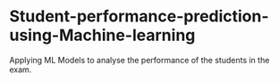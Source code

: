 # Student-performance-prediction-using-Machine-learning
Applying ML Models to analyse the performance of the students in the exam.    
